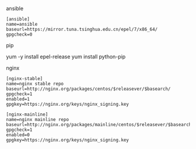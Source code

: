 ansible
```
[ansible]
name=ansible
baseurl=https://mirror.tuna.tsinghua.edu.cn/epel/7/x86_64/
gpgcheck=0
```

pip

yum -y install epel-release
yum install python-pip

nginx 

```
[nginx-stable]
name=nginx stable repo
baseurl=http://nginx.org/packages/centos/$releasever/$basearch/
gpgcheck=1
enabled=1
gpgkey=https://nginx.org/keys/nginx_signing.key

[nginx-mainline]
name=nginx mainline repo
baseurl=http://nginx.org/packages/mainline/centos/$releasever/$basearch/
gpgcheck=1
enabled=0
gpgkey=https://nginx.org/keys/nginx_signing.key
```